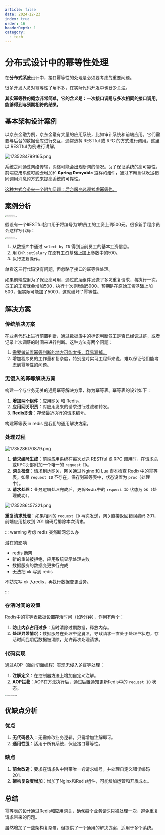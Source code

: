 ```yaml
---
article: false
date: 2024-12-23
index: true
order: 16
headerDepth: 1
category:
  - tech
---
```


# 分布式设计中的幂等性处理

在**分布式系统**设计中，接口幂等性的处理是必须要考虑的重要问题。

很多开发人员对幂等性了解不多，在实际代码开发中也很少关注。

**其实幂等性的概念非常简单，它的含义是：一次接口调用与多次相同的接口调用，能够得到与预期相符的结果。**

## 基本架构设计案例

以京东金融为例，京东金融有大量的应用系统，比如审计系统和前端应用。它们需要与后台的数据仓库进行交互，通常选择 RESTful 或 RPC 的方式进行调用。这里以 RESTful 为例进行讲解。

![1735284799165.png](https://pic.hanjiaming.com.cn/2024/12/27/59692e801db98.png)

系统之间通过网络传输，网络可能会出现断网的情况。为了保证系统的高可靠性，前端应用系统可能会增加如 **Spring Retryable** 这样的组件，通过不断重试发送相同调用消息的方式来提高系统的可靠性。

<u>这种方式会带来一个附加问题：后台服务必须考虑幂等性。</u>

## 案例分析

<img src="https://pic.hanjiaming.com.cn/2024/12/27/eb76e599882ae.png" alt="1735284874073.png" style="zoom:25%;" />

假设有一个RESTful接口用于将编号为1的员工的工资上调500元。很多新手程序员会这样写代码：

<img src="https://pic.hanjiaming.com.cn/2024/12/27/decea10f61c6a.png" alt="1735285080877.png" style="zoom:25%;" />

1. 从数据库中通过 `select by ID` 得到当前员工的基本工资信息。
2. 用 `EMP.setSalary` 在原有工资基础上加上参数中的500。
3. 执行更新操作。

单看这三行代码没有问题，但忽略了接口的幂等性处理。

如果前端应用为了保证高可用，通过底层组件发送了多次重复请求，每执行一次，员工的工资就会增加500，执行十次则增加5000。预期是在原始工资基础上加500，但实际可能加了5000，这就破坏了幂等性。

## 解决方案

### 传统解决方案

在业务代码上进行前置判断，通过数据库中的标识判断员工是否已经调过薪，或者记录上次调薪的时间来进行判断。这种方法有两个问题：

1. <u>需要做前置幂等判断的地方可能太多，容易漏掉。</u>
2. 增加程序员的工作量和复杂度，特别是对实习工程师来说，难以保证他们能考虑到幂等性的问题。

### 无侵入的幂等解决方案

构建一个与业务无关的通用幂等解决方案，称为幂等表。幂等表的设计如下：

1. **增加两个组件**：应用网关 和 Redis。
2. **应用网关职责**：对应用发来的请求进行过滤和转发。
3. **Redis职责**：存储最近执行的请求编号。

构建幂等表 in redis 是我们的通用解决方案。 

### 处理过程

![1735286170879.png](https://pic.hanjiaming.com.cn/2024/12/27/e8a2ced781a38.png)

1. **请求编号生成**：前端应用系统在每次发送 RESTful 或 RPC 调用时，在请求头或RPC头部附加一个唯一的 `request ID`。
2. **网关检查**：请求到达网关，网关通过 Nginx 和 Lua 脚本检查 Redis 中的幂等表。如果 `request ID` 不存在，保存到幂等表中，状态设置为 `proc`（处理中）。
3. **请求处理**：业务逻辑处理完成后，更新Redis中的 `request ID` 状态为 `OK`（处理成功）。

![1735286457321.png](https://pic.hanjiaming.com.cn/2024/12/27/738be0cf6f61f.png)

**重复请求处理**：如果相同的 `request ID` 再次发送，网关直接返回错误编码 201，前端应用接收到 201 编码后排除本次请求。

::: warning 考虑 redis 突然断网怎么办

潜在的影响

- redis 断网
- 新的重试被拒绝，应用系统显示处理失败
- 数据服务的数据变更执行完成
- 无法把 ok 写到 redis

不妨先写 ok 入redis，再执行数据变更业务。

:::

### 存活时间的设置

Redis中的幂等表数据设置存活时间（如5分钟），作用有两个：

1. **防止内存占用过多**：及时清除过期数据，释放内存。
2. **处理异常情况**：数据服务在处理中途崩溃，导致请求一直处于处理中状态，存活时间到期后数据被清除，允许再次处理请求。

### 代码实现

通过AOP（面向切面编程）实现无侵入的幂等处理：

1. **注解定义**：在控制器方法上增加自定义注解。
2. **AOP拦截**：AOP在方法执行后，通过后置通知更新Redis中的 `request ID` 状态。

<img src="https://pic.hanjiaming.com.cn/2024/12/27/a069245f14f7e.png" alt="1735287438788.png" style="zoom:25%;" />

## 优缺点分析

### 优点

1. **无代码侵入**：无需修改业务逻辑，只需增加注解即可。
2. **通用性强**：适用于所有系统，保证接口幂等性。

### 缺点

1. **前台改造**：要求在请求头中附带唯一的请求编号，并处理自定义错误编码201。
2. **架构复杂度增加**：增加了Nginx和Redis组件，可能增加运营和开发成本。

## 总结

幂等表的设计通过Redis和应用网关，确保每个业务请求只被处理一次，避免重复请求带来的问题。

虽然增加了一些架构复杂度，但提供了一个通用的解决方案，适用于多个系统。